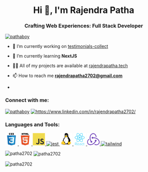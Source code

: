 <h1 align="center">Hi 👋, I'm Rajendra Patha</h1>
<h3 align="center">Crafting Web Experiences: Full Stack Developer</h3>

<p align="left"> <a href="https://twitter.com/pathaboy" target="blank"><img src="https://img.shields.io/twitter/follow/pathaboy?logo=twitter&style=for-the-badge" alt="pathaboy" /></a> </p>

- 🔭 I’m currently working on [testimonials-collect](https://testimonialscollect.me)

- 🌱 I’m currently learning **NextJS**

- 👨‍💻 All of my projects are available at [rajendrapatha.tech](https://rajendrapatha.tech)

- 📫 How to reach me **rajendrapatha2702@gmail.com**
- 
<h3 align="left">Connect with me:</h3>
<p align="left">
<a href="https://twitter.com/pathaboy" target="blank"><img align="center" src="https://raw.githubusercontent.com/rahuldkjain/github-profile-readme-generator/master/src/images/icons/Social/twitter.svg" alt="pathaboy" height="30" width="40" /></a>
<a href="https://linkedin.com/in/https://www.linkedin.com/in/rajendrapatha2702/" target="blank"><img align="center" src="https://raw.githubusercontent.com/rahuldkjain/github-profile-readme-generator/master/src/images/icons/Social/linked-in-alt.svg" alt="https://www.linkedin.com/in/rajendrapatha2702/" height="30" width="40" /></a>
</p>

<h3 align="left">Languages and Tools:</h3>
<p align="left"> <a href="https://www.w3schools.com/css/" target="_blank" rel="noreferrer"> <img src="https://raw.githubusercontent.com/devicons/devicon/master/icons/css3/css3-original-wordmark.svg" alt="css3" width="40" height="40"/> </a> <a href="https://www.w3.org/html/" target="_blank" rel="noreferrer"> <img src="https://raw.githubusercontent.com/devicons/devicon/master/icons/html5/html5-original-wordmark.svg" alt="html5" width="40" height="40"/> </a> <a href="https://developer.mozilla.org/en-US/docs/Web/JavaScript" target="_blank" rel="noreferrer"> <img src="https://raw.githubusercontent.com/devicons/devicon/master/icons/javascript/javascript-original.svg" alt="javascript" width="40" height="40"/> </a> <a href="https://jestjs.io" target="_blank" rel="noreferrer"> <img src="https://www.vectorlogo.zone/logos/jestjsio/jestjsio-icon.svg" alt="jest" width="40" height="40"/> </a> <a href="https://www.linux.org/" target="_blank" rel="noreferrer"> <img src="https://raw.githubusercontent.com/devicons/devicon/master/icons/linux/linux-original.svg" alt="linux" width="40" height="40"/> </a> <a href="https://reactjs.org/" target="_blank" rel="noreferrer"> <img src="https://raw.githubusercontent.com/devicons/devicon/master/icons/react/react-original-wordmark.svg" alt="react" width="40" height="40"/> </a> <a href="https://redux.js.org" target="_blank" rel="noreferrer"> <img src="https://raw.githubusercontent.com/devicons/devicon/master/icons/redux/redux-original.svg" alt="redux" width="40" height="40"/> </a> <a href="https://tailwindcss.com/" target="_blank" rel="noreferrer"> <img src="https://www.vectorlogo.zone/logos/tailwindcss/tailwindcss-icon.svg" alt="tailwind" width="40" height="40"/> </a> </p>

<p><img align="left" src="https://github-readme-stats.vercel.app/api/top-langs?username=patha2702&show_icons=true&locale=en&layout=compact" alt="patha2702" /></p>

<p>&nbsp;<img align="center" src="https://github-readme-stats.vercel.app/api?username=patha2702&show_icons=true&locale=en" alt="patha2702" /></p>

<p><img align="center" src="https://github-readme-streak-stats.herokuapp.com/?user=patha2702&" alt="patha2702" /></p>

